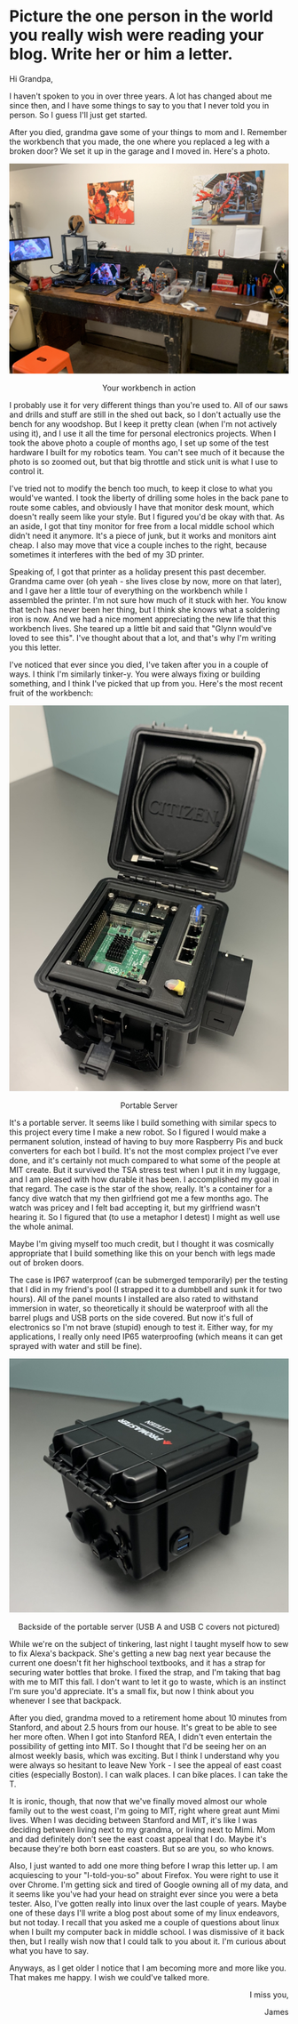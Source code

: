 # Picture the one person in the world you really wish were reading your blog. Write her or him a letter.
Hi Grandpa,

I haven't spoken to you in over three years. 
A lot has changed about me since then, and I have some things to say to you that I never told you in person.
So I guess I'll just get started.

After you died, grandma gave some of your things to mom and I.
Remember the workbench that you made, the one where you replaced a leg with a broken door?
We set it up in the garage and I moved in. Here's a photo.
<p align="center"><img src="imgs/workbench.jpg" alt="Workbench"></p>
<p align="center"> Your workbench in action </p>

I probably use it for very different things than you're used to.
All of our saws and drills and stuff are still in the shed out back, so I don't actually use the bench for any woodshop.
But I keep it pretty clean (when I'm not actively using it), and I use it all the time for personal electronics projects.
When I took the above photo a couple of months ago, I set up some of the test hardware I built for my robotics team.
You can't see much of it because the photo is so zoomed out, but that big throttle and stick unit is what I use to control it.

I've tried not to modify the bench too much, to keep it close to what you would've wanted.
I took the liberty of drilling some holes in the back pane to route some cables, and obviously I have that monitor desk mount, which doesn't really seem like your style.
But I figured you'd be okay with that.
As an aside, I got that tiny monitor for free from a local middle school which didn't need it anymore.
It's a piece of junk, but it works and monitors aint cheap.
I also may move that vice a couple inches to the right, because sometimes it interferes with the bed of my 3D printer.

Speaking of, I got that printer as a holiday present this past december.
Grandma came over (oh yeah - she lives close by now, more on that later), and I gave her a little tour of everything on the workbench while I assembled the printer.
I'm not sure how much of it stuck with her.
You know that tech has never been her thing, but I think she knows what a soldering iron is now.
And we had a nice moment appreciating the new life that this workbench lives.
She teared up a little bit and said that "Glynn would've loved to see this".
I've thought about that a lot, and that's why I'm writing you this letter.

I've noticed that ever since you died, I've taken after you in a couple of ways.
I think I'm similarly tinker-y.
You were always fixing or building something, and I think I've picked that up from you.
Here's the most recent fruit of the workbench:
<p align="center"><img src="imgs/deck.jpg" alt="My most recent project"></p>
<p align="center"> Portable Server </p>

It's a portable server.
It seems like I build something with similar specs to this project every time I make a new robot.
So I figured I would make a permanent solution, instead of having to buy more Raspberry Pis and buck converters for each bot I build.
It's not the most complex project I've ever done, and it's certainly not much compared to what some of the people at MIT create.
But it survived the TSA stress test when I put it in my luggage, and I am pleased with how durable it has been.
I accomplished my goal in that regard.
The case is the star of the show, really.
It's a container for a fancy dive watch that my then girlfriend got me a few months ago.
The watch was pricey and I felt bad accepting it, but my girlfriend wasn't hearing it.
So I figured that (to use a metaphor I detest) I might as well use the whole animal.

Maybe I'm giving myself too much credit, but I thought it was cosmically appropriate that I build something like this on your bench with legs made out of broken doors.

The case is IP67 waterproof (can be submerged temporarily) per the testing that I did in my friend's pool (I strapped it to a dumbbell and sunk it for two hours).
All of the panel mounts I installed are also rated to withstand immersion in water, so theoretically it should be waterproof with all the barrel plugs and USB ports on the side covered. 
But now it's full of electronics so I'm not brave (stupid) enough to test it.
Either way, for my applications, I really only need IP65 waterproofing (which means it can get sprayed with water and still be fine).

<p align="center"><img src="imgs/deck_behind.jpg" alt="My most recent project, backside"> </p>
<p align="center"> Backside of the portable server (USB A and USB C covers not pictured) </p>

While we're on the subject of tinkering, last night I taught myself how to sew to fix Alexa's backpack.
She's getting a new bag next year because the current one doesn't fit her highschool textbooks, and it has a strap for securing water bottles that broke.
I fixed the strap, and I'm taking that bag with me to MIT this fall.
I don't want to let it go to waste, which is an instinct I'm sure you'd appreciate.
It's a small fix, but now I think about you whenever I see that backpack.

After you died, grandma moved to a retirement home about 10 minutes from Stanford, and about 2.5 hours from our house.
It's great to be able to see her more often.
When I got into Stanford REA, I didn't even entertain the possibility of getting into MIT.
So I thought that I'd be seeing her on an almost weekly basis, which was exciting.
But I think I understand why you were always so hesitant to leave New York - I see the appeal of east coast cities (especially Boston).
I can walk places. I can bike places. I can take the T.

It is ironic, though, that now that we've finally moved almost our whole family out to the west coast, I'm going to MIT, right where great aunt Mimi lives.
When I was deciding between Stanford and MIT, it's like I was deciding between living next to my grandma, or living next to Mimi.
Mom and dad definitely don't see the east coast appeal that I do.
Maybe it's because they're both born east coasters.
But so are you, so who knows.

Also, I just wanted to add one more thing before I wrap this letter up.
I am acquiescing to your "I-told-you-so" about Firefox.
You were right to use it over Chrome.
I'm getting sick and tired of Google owning all of my data, and it seems like you've had your head on straight ever since you were a beta tester.
Also, I've gotten really into linux over the last couple of years.
Maybe one of these days I'll write a blog post about some of my linux endeavors, but not today.
I recall that you asked me a couple of questions about linux when I built my computer back in middle school.
I was dismissive of it back then, but I really wish now that I could talk to you about it.
I'm curious about what you have to say.

Anyways, as I get older I notice that I am becoming more and more like you.
That makes me happy.
I wish we could've talked more.

<p align="right"> I miss you, </p>

<p align="right"> James </p>